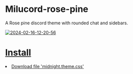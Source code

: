 # Milucord-rose-pine
A Rose pine discord theme with rounded chat and sidebars.
<div><a href="https://ibb.co/Hz5d5zM"><img src="https://i.ibb.co/cF4L4Fp/2024-02-16-12-20-56.png" alt="2024-02-16-12-20-56" border="0"></div>

<div><h1>Install</h1></div>
<li>Download file 'midnight.theme.css' </li>
